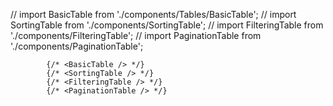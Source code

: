// import BasicTable from './components/Tables/BasicTable';
// import SortingTable from './components/SortingTable';
// import FilteringTable from './components/FilteringTable';
// import PaginationTable from './components/PaginationTable';

    		{/* <BasicTable /> */}
    		{/* <SortingTable /> */}
    		{/* <FilteringTable /> */}
    		{/* <PaginationTable /> */}
